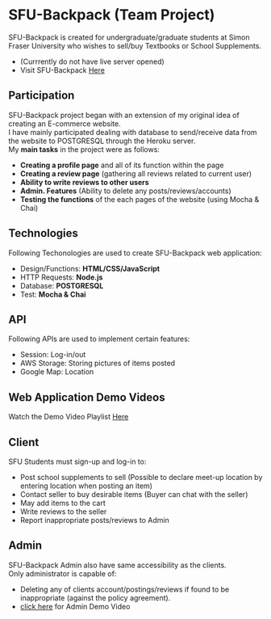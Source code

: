 # SFU-Backpack (Team Project)
SFU-Backpack is created for undergraduate/graduate students at Simon Fraser University who wishes to sell/buy Textbooks or School Supplements.
- (Currrently do not have live server opened)  
- Visit SFU-Backpack [Here](https://sfubackpack.herokuapp.com/mainpage)  

## Participation
SFU-Backpack project began with an extension of my original idea of creating an E-commerce website.  
I have mainly participated dealing with database to send/receive data from the website to POSTGRESQL through the Heroku server.  
My **main tasks** in the project were as follows:  
- **Creating a profile page** and all of its function within the page  
- **Creating a review page** (gathering all reviews related to current user)   
- **Ability to write reviews to other users** 
- **Admin. Features** (Ability to delete any posts/reviews/accounts)
- **Testing the functions** of the each pages of the website (using Mocha & Chai)    

## Technologies
Following Techonologies are used to create SFU-Backpack web application:
- Design/Functions: **HTML/CSS/JavaScript**
- HTTP Requests: **Node.js**
- Database: **POSTGRESQL**
- Test: **Mocha & Chai**

## API  
Following APIs are used to implement certain features:  
- Session: Log-in/out  
- AWS Storage: Storing pictures of items posted  
- Google Map: Location

## Web Application Demo Videos
Watch the Demo Video Playlist [Here](https://www.youtube.com/watch?v=0QYlBqcJi1M&list=PL_wgNaB1d1j5RAg-ITCLRdeINRQGal_q-)  

## Client
SFU Students must sign-up and log-in to:
- Post school supplements to sell (Possible to declare meet-up location by entering location when posting an item)
- Contact seller to buy desirable items (Buyer can chat with the seller)
- May add items to the cart
- Write reviews to the seller
- Report inappropriate posts/reviews to Admin
 
## Admin
SFU-Backpack Admin also have same accessibility as the clients.  
Only administrator is capable of:
- Deleting any of clients account/postings/reviews if found to be inappropriate (against the policy agreement).
- [click here](https://www.youtube.com/watch?v=-qan_3NTRdg&list=PL_wgNaB1d1j5RAg-ITCLRdeINRQGal_q-&index=7&ab_channel=backpack) for Admin Demo Video
